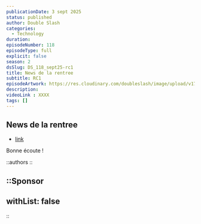 ```yaml
---
publicationDate: 3 sept 2025
status: published
author: Double Slash
categories:
  - Technology
duration: 
episodeNumber: 118
episodeType: full
explicit: false
season: 2
dsSlug: DS_118_sept25-rc1
title: News de la rentree
subtitle: RC1
episodeArtwork: https://res.cloudinary.com/doubleslash/image/upload/v1756369528/episode/ART_118_no3sns.png
description:
videoLink : XXXX
tags: []
---
```

## News de la rentree


- [link](http)

Bonne écoute !

::authors
::

::Sponsor
---
withList: false
---
::
